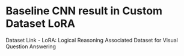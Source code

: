 # Baseline CNN result in Custom Dataset LoRA 
Dataset Link - LoRA:  Logical Reasoning Associated Dataset for Visual Question Answering
